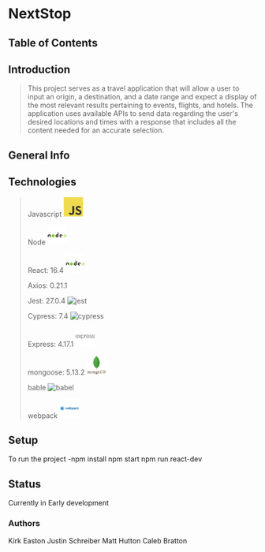 # NextStop #

## Table of Contents ##

## Introduction ##
> This project serves as a travel application that will allow a user to input an origin, a destination, and a date range and expect a display of the most relevant results pertaining to events, flights, and hotels. The application uses available APIs to send data regarding the user's desired locations and times with a response that includes all the content needed for an accurate selection.

## General Info ##


## Technologies ##
><p>Javascript <img src="https://raw.githubusercontent.com/devicons/devicon/master/icons/javascript/javascript-original.svg" alt="javascript" width="40" height="40"/></p>
><p>Node <img src="https://raw.githubusercontent.com/devicons/devicon/master/icons/nodejs/nodejs-original-wordmark.svg" alt="nodejs" width="40" height="40"/></p>
><p>React: 16.4 <img src="https://raw.githubusercontent.com/devicons/devicon/master/icons/nodejs/nodejs-original-wordmark.svg" alt="nodejs" width="40" height="40"/></p>
><p>Axios: 0.21.1</p>
><p></p>Jest: 27.0.4 <img src="https://www.vectorlogo.zone/logos/jestjsio/jestjsio-icon.svg" alt="jest" width="40" height="40"/>
><p></p>Cypress: 7.4 <img src="https://raw.githubusercontent.com/simple-icons/simple-icons/6e46ec1fc23b60c8fd0d2f2ff46db82e16dbd75f/icons/cypress.svg" alt="cypress" width="40" height="40"/>
><p>Express: 4.17.1 <img src="https://raw.githubusercontent.com/devicons/devicon/master/icons/express/express-original-wordmark.svg" alt="express" width="40" height="40"/></p>
><p>mongoose: 5.13.2 <img src="https://raw.githubusercontent.com/devicons/devicon/master/icons/mongodb/mongodb-original-wordmark.svg" alt="mongodb" width="40" height="40"/></p>
><p>bable <img src="https://www.vectorlogo.zone/logos/babeljs/babeljs-icon.svg" alt="babel" width="40" height="40"/></p>
><p>webpack <img src="https://raw.githubusercontent.com/devicons/devicon/d00d0969292a6569d45b06d3f350f463a0107b0d/icons/webpack/webpack-original-wordmark.svg" alt="webpack" width="40" height="40"/></p>

## Setup ##
To run the project
-npm install
npm start
npm run react-dev
## Status ##
Currently in Early development

### Authors ###
Kirk Easton
Justin Schreiber
Matt Hutton
Caleb Bratton